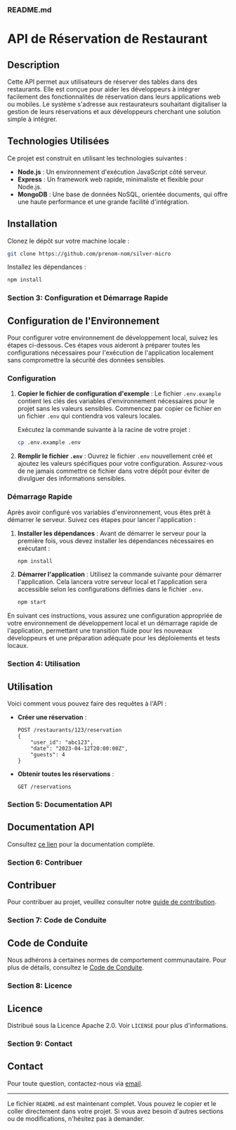 ### README.md

# API de Réservation de Restaurant

## Description
Cette API permet aux utilisateurs de réserver des tables dans des restaurants. Elle est conçue pour aider les développeurs à intégrer facilement des fonctionnalités de réservation dans leurs applications web ou mobiles. Le système s'adresse aux restaurateurs souhaitant digitaliser la gestion de leurs réservations et aux développeurs cherchant une solution simple à intégrer.

## Technologies Utilisées
Ce projet est construit en utilisant les technologies suivantes :
- **Node.js** : Un environnement d'exécution JavaScript côté serveur.
- **Express** : Un framework web rapide, minimaliste et flexible pour Node.js.
- **MongoDB** : Une base de données NoSQL, orientée documents, qui offre une haute performance et une grande facilité d'intégration.

## Installation
Clonez le dépôt sur votre machine locale :
```bash
git clone https://github.com/prenom-nom/silver-micro
```
Installez les dépendances :
```bash
npm install
```

### Section 3: Configuration et Démarrage Rapide

## Configuration de l'Environnement
Pour configurer votre environnement de développement local, suivez les étapes ci-dessous. Ces étapes vous aideront à préparer toutes les configurations nécessaires pour l'exécution de l'application localement sans compromettre la sécurité des données sensibles.

### Configuration
1. **Copier le fichier de configuration d'exemple** :
   Le fichier `.env.example` contient les clés des variables d'environnement nécessaires pour le projet sans les valeurs sensibles. Commencez par copier ce fichier en un fichier `.env` qui contiendra vos valeurs locales.

   Exécutez la commande suivante à la racine de votre projet :
   ```bash
   cp .env.example .env
   ```

2. **Remplir le fichier `.env`** :
   Ouvrez le fichier `.env` nouvellement créé et ajoutez les valeurs spécifiques pour votre configuration. Assurez-vous de ne jamais commettre ce fichier dans votre dépôt pour éviter de divulguer des informations sensibles.

### Démarrage Rapide
Après avoir configuré vos variables d'environnement, vous êtes prêt à démarrer le serveur. Suivez ces étapes pour lancer l'application :

1. **Installer les dépendances** :
   Avant de démarrer le serveur pour la première fois, vous devez installer les dépendances nécessaires en exécutant :
   ```bash
   npm install
   ```

2. **Démarrer l'application** :
   Utilisez la commande suivante pour démarrer l'application. Cela lancera votre serveur local et l'application sera accessible selon les configurations définies dans le fichier `.env`.
   ```bash
   npm start
   ```

En suivant ces instructions, vous assurez une configuration appropriée de votre environnement de développement local et un démarrage rapide de l'application, permettant une transition fluide pour les nouveaux développeurs et une préparation adéquate pour les déploiements et tests locaux.

### Section 4: Utilisation

## Utilisation
Voici comment vous pouvez faire des requêtes à l'API :
- **Créer une réservation** :
  ```http
  POST /restaurants/123/reservation
  {
      "user_id": "abc123",
      "date": "2023-04-12T20:00:00Z",
      "guests": 4
  }
  ```
- **Obtenir toutes les réservations** :
  ```http
  GET /reservations
  ```

### Section 5: Documentation API

## Documentation API
Consultez [ce lien](http://exemple.com/documentation) pour la documentation complète.

### Section 6: Contribuer

## Contribuer
Pour contribuer au projet, veuillez consulter notre [guide de contribution](./CONTRIBUTING.md).

### Section 7: Code de Conduite

## Code de Conduite
Nous adhérons à certaines normes de comportement communautaire. Pour plus de détails, consultez le [Code de Conduite](./CODE_OF_CONDUCT.md).

### Section 8: Licence

## Licence
Distribué sous la Licence Apache 2.0. Voir `LICENSE` pour plus d'informations.

### Section 9: Contact

## Contact
Pour toute question, contactez-nous via [email](mailto:support@example.com).

---

Le fichier `README.md` est maintenant complet. Vous pouvez le copier et le coller directement dans votre projet. Si vous avez besoin d'autres sections ou de modifications, n'hésitez pas à demander.